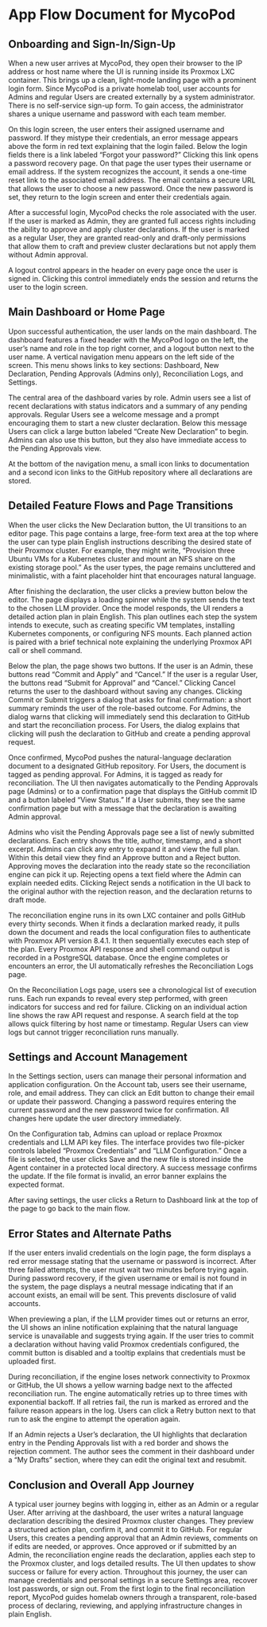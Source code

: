 # App Flow Document for MycoPod

## Onboarding and Sign-In/Sign-Up

When a new user arrives at MycoPod, they open their browser to the IP address or host name where the UI is running inside its Proxmox LXC container. This brings up a clean, light-mode landing page with a prominent login form. Since MycoPod is a private homelab tool, user accounts for Admins and regular Users are created externally by a system administrator. There is no self-service sign-up form. To gain access, the administrator shares a unique username and password with each team member.

On this login screen, the user enters their assigned username and password. If they mistype their credentials, an error message appears above the form in red text explaining that the login failed. Below the login fields there is a link labeled “Forgot your password?” Clicking this link opens a password recovery page. On that page the user types their username or email address. If the system recognizes the account, it sends a one-time reset link to the associated email address. The email contains a secure URL that allows the user to choose a new password. Once the new password is set, they return to the login screen and enter their credentials again.

After a successful login, MycoPod checks the role associated with the user. If the user is marked as Admin, they are granted full access rights including the ability to approve and apply cluster declarations. If the user is marked as a regular User, they are granted read-only and draft-only permissions that allow them to craft and preview cluster declarations but not apply them without Admin approval.

A logout control appears in the header on every page once the user is signed in. Clicking this control immediately ends the session and returns the user to the login screen.

## Main Dashboard or Home Page

Upon successful authentication, the user lands on the main dashboard. The dashboard features a fixed header with the MycoPod logo on the left, the user’s name and role in the top right corner, and a logout button next to the user name. A vertical navigation menu appears on the left side of the screen. This menu shows links to key sections: Dashboard, New Declaration, Pending Approvals (Admins only), Reconciliation Logs, and Settings.

The central area of the dashboard varies by role. Admin users see a list of recent declarations with status indicators and a summary of any pending approvals. Regular Users see a welcome message and a prompt encouraging them to start a new cluster declaration. Below this message Users can click a large button labeled “Create New Declaration” to begin. Admins can also use this button, but they also have immediate access to the Pending Approvals view.

At the bottom of the navigation menu, a small icon links to documentation and a second icon links to the GitHub repository where all declarations are stored.

## Detailed Feature Flows and Page Transitions

When the user clicks the New Declaration button, the UI transitions to an editor page. This page contains a large, free-form text area at the top where the user can type plain English instructions describing the desired state of their Proxmox cluster. For example, they might write, “Provision three Ubuntu VMs for a Kubernetes cluster and mount an NFS share on the existing storage pool.” As the user types, the page remains uncluttered and minimalistic, with a faint placeholder hint that encourages natural language.

After finishing the declaration, the user clicks a preview button below the editor. The page displays a loading spinner while the system sends the text to the chosen LLM provider. Once the model responds, the UI renders a detailed action plan in plain English. This plan outlines each step the system intends to execute, such as creating specific VM templates, installing Kubernetes components, or configuring NFS mounts. Each planned action is paired with a brief technical note explaining the underlying Proxmox API call or shell command.

Below the plan, the page shows two buttons. If the user is an Admin, these buttons read “Commit and Apply” and “Cancel.” If the user is a regular User, the buttons read “Submit for Approval” and “Cancel.” Clicking Cancel returns the user to the dashboard without saving any changes. Clicking Commit or Submit triggers a dialog that asks for final confirmation: a short summary reminds the user of the role-based outcome. For Admins, the dialog warns that clicking will immediately send this declaration to GitHub and start the reconciliation process. For Users, the dialog explains that clicking will push the declaration to GitHub and create a pending approval request.

Once confirmed, MycoPod pushes the natural-language declaration document to a designated GitHub repository. For Users, the document is tagged as pending approval. For Admins, it is tagged as ready for reconciliation. The UI then navigates automatically to the Pending Approvals page (Admins) or to a confirmation page that displays the GitHub commit ID and a button labeled “View Status.” If a User submits, they see the same confirmation page but with a message that the declaration is awaiting Admin approval.

Admins who visit the Pending Approvals page see a list of newly submitted declarations. Each entry shows the title, author, timestamp, and a short excerpt. Admins can click any entry to expand it and view the full plan. Within this detail view they find an Approve button and a Reject button. Approving moves the declaration into the ready state so the reconciliation engine can pick it up. Rejecting opens a text field where the Admin can explain needed edits. Clicking Reject sends a notification in the UI back to the original author with the rejection reason, and the declaration returns to draft mode.

The reconciliation engine runs in its own LXC container and polls GitHub every thirty seconds. When it finds a declaration marked ready, it pulls down the document and reads the local configuration files to authenticate with Proxmox API version 8.4.1. It then sequentially executes each step of the plan. Every Proxmox API response and shell command output is recorded in a PostgreSQL database. Once the engine completes or encounters an error, the UI automatically refreshes the Reconciliation Logs page.

On the Reconciliation Logs page, users see a chronological list of execution runs. Each run expands to reveal every step performed, with green indicators for success and red for failure. Clicking on an individual action line shows the raw API request and response. A search field at the top allows quick filtering by host name or timestamp. Regular Users can view logs but cannot trigger reconciliation runs manually.

## Settings and Account Management

In the Settings section, users can manage their personal information and application configuration. On the Account tab, users see their username, role, and email address. They can click an Edit button to change their email or update their password. Changing a password requires entering the current password and the new password twice for confirmation. All changes here update the user directory immediately.

On the Configuration tab, Admins can upload or replace Proxmox credentials and LLM API key files. The interface provides two file-picker controls labeled “Proxmox Credentials” and “LLM Configuration.” Once a file is selected, the user clicks Save and the new file is stored inside the Agent container in a protected local directory. A success message confirms the update. If the file format is invalid, an error banner explains the expected format.

After saving settings, the user clicks a Return to Dashboard link at the top of the page to go back to the main flow.

## Error States and Alternate Paths

If the user enters invalid credentials on the login page, the form displays a red error message stating that the username or password is incorrect. After three failed attempts, the user must wait two minutes before trying again. During password recovery, if the given username or email is not found in the system, the page displays a neutral message indicating that if an account exists, an email will be sent. This prevents disclosure of valid accounts.

When previewing a plan, if the LLM provider times out or returns an error, the UI shows an inline notification explaining that the natural language service is unavailable and suggests trying again. If the user tries to commit a declaration without having valid Proxmox credentials configured, the commit button is disabled and a tooltip explains that credentials must be uploaded first.

During reconciliation, if the engine loses network connectivity to Proxmox or GitHub, the UI shows a yellow warning badge next to the affected reconciliation run. The engine automatically retries up to three times with exponential backoff. If all retries fail, the run is marked as errored and the failure reason appears in the log. Users can click a Retry button next to that run to ask the engine to attempt the operation again.

If an Admin rejects a User’s declaration, the UI highlights that declaration entry in the Pending Approvals list with a red border and shows the rejection comment. The author sees the comment in their dashboard under a “My Drafts” section, where they can edit the original text and resubmit.

## Conclusion and Overall App Journey

A typical user journey begins with logging in, either as an Admin or a regular User. After arriving at the dashboard, the user writes a natural language declaration describing the desired Proxmox cluster changes. They preview a structured action plan, confirm it, and commit it to GitHub. For regular Users, this creates a pending approval that an Admin reviews, comments on if edits are needed, or approves. Once approved or if submitted by an Admin, the reconciliation engine reads the declaration, applies each step to the Proxmox cluster, and logs detailed results. The UI then updates to show success or failure for every action. Throughout this journey, the user can manage credentials and personal settings in a secure Settings area, recover lost passwords, or sign out. From the first login to the final reconciliation report, MycoPod guides homelab owners through a transparent, role-based process of declaring, reviewing, and applying infrastructure changes in plain English.